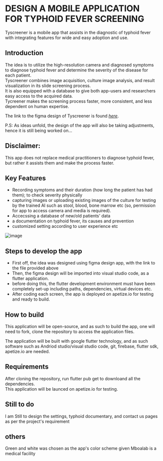 # DESIGN A MOBILE APPLICATION FOR TYPHOID FEVER SCREENING

<p> Tyscreener is a mobile app that assists in the diagnostic of typhoid fever with integrating features for wide and easy adoption and use. </p>

## **Introduction**
<p> The idea is to utilize the high-resolution camera and diagnosed symptoms to diagnose typhoid fever and determine the severity of the disease for each patient. <br>
Tyscreener combines image acquisition, culture image analysis, and result visualization in its slide screening process. <br>
It is also equipped with a database to give both app-users and researchers easy access to the acquired data. <br>
Tycreener makes the screening process faster, more consistent, and less dependent on human expertise. </p>

The  link to the figma design of Tyscreener is found [_here_](https://www.figma.com/file/H7zuS9sL0zBYjsi5VBBIJD/Tyscreener-mobile--App?node-id=0%3A1).

<p> P.S: As ideas unfold, the design of the app will also be taking adjustments, hence it is still being worked on... </p>

## Disclaimer: 
<p> This app does not replace medical practitioners to diagnose typhoid fever, but rather it assists them and make the process faster. </p>

## Key Features
- Recording symptoms and their duration (how long  the patient has had them); to check severity physically
- capturing images or uploading existing images of the culture for testing by the trained AI such as stool, blood, bone marrow etc (so, permission for app to access camera and media is required).
- Accecssing a database of new/old patients' data
- a documentation on typhoid fever, its causes and prevention
- customized setting according to user experience etc

![image](https://user-images.githubusercontent.com/81535499/163690754-44b166aa-f6ae-4646-845d-5231d9e09b86.png)

## Steps to develop the app
- First off, the idea was designed using figma design app, with the link to the file provided above
- Then, the figma design will be imported into visual studio code, as a flutter application.
- before doing this, the flutter development environment must have been completely set-up including paths, dependencies, virtual devices etc.
- After coding each screen, the app is deployed on apetize.io for testing and ready to build.


## How to build
<p> This application will be open-source, and as such to build the app, one will need to fork, clone the repository to access the application files. </p>
<p> The application will be built with google flutter technology, and as such software such as Andriod studio/visual studio code, git, firebase, flutter sdk, apetize.io are needed. </p>

## Requirements
<p> After cloning the repository, run flutter pub get to downloand all the dependencies. <br>
This application will be launced on apetize.io for testing. </p>

## Still to do
<p> I am Still to design the settings, typhoid documentary, and contact us pages as per the project's requirement </p>

## others
<p> Green and white was chosen as the app's color scheme given Mboalab is a medical facility </p>
